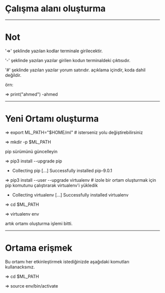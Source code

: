 # Çalışma alanı oluşturma

------------------------------

# Not

'=>' şeklinde yazılan kodlar terminale girilecektir.

'-' şeklinde yazılan yazılar girilen kodun terminaldeki çıktısıdır.

'#' şeklinde yazılan yazılar yorum satırıdır. açıklama içindir, koda dahil değildir.

örn:

=> print("ahmed")
-ahmed

------------------------------

# Yeni Ortamı oluşturma

=> export ML_PATH="$HOME/ml"  # isterseniz yolu değiştirebilirsiniz

=> mkdir -p $ML_PATH

pip sürümünü güncelleyin

=> pip3 install --upgrade pip

- Collecting pip
[...]
Successfully installed pip-9.0.1

=> pip3 install --user --upgrade virtualenv  # izole bir ortam oluşturmak için pip komutunu çalıştırarak virtualenv'i yükledik

- Collecting virtualenv
[...]
Successfully installed virtualenv

=> cd $ML_PATH

=> virtualenv env

artık ortamı oluşturma işlemi bitti.

------------------------------

# Ortama erişmek

Bu ortamı her etkinleştirmek istediğinizde aşağıdaki komutları kullanacksınız.

=> cd $ML_PATH

=> source env/bin/activate

